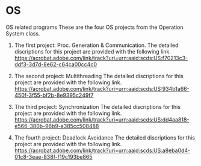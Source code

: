 # OS
OS related programs
These are the four OS projects from the Operation System class. 
1. The first project: Proc. Generation & Communication. 
The detailed discriptions for this project are provided with the following link.
https://acrobat.adobe.com/link/track?uri=urn:aaid:scds:US:f70213c3-ddf3-3d7d-8e62-c64ca00cc4c0

2. The second project: Multithreading
The detailed discriptions for this project are provided with the following link.
https://acrobat.adobe.com/link/track?uri=urn:aaid:scds:US:934b1a66-450f-3f55-bf2b-8e9395c249f7

3. The third project: Synchronization
The detailed discriptions for this project are provided with the following link.
https://acrobat.adobe.com/link/track?uri=urn:aaid:scds:US:dd4aa818-e566-380b-96b9-a385cc508488

4. The fourth project: Deadlock Avoidance
The detailed discriptions for this project are provided with the following link.
https://acrobat.adobe.com/link/track?uri=urn:aaid:scds:US:a8eba0d4-01c8-3eae-838f-f19c193be865
